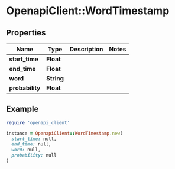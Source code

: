 # OpenapiClient::WordTimestamp

## Properties

| Name | Type | Description | Notes |
| ---- | ---- | ----------- | ----- |
| **start_time** | **Float** |  |  |
| **end_time** | **Float** |  |  |
| **word** | **String** |  |  |
| **probability** | **Float** |  |  |

## Example

```ruby
require 'openapi_client'

instance = OpenapiClient::WordTimestamp.new(
  start_time: null,
  end_time: null,
  word: null,
  probability: null
)
```

